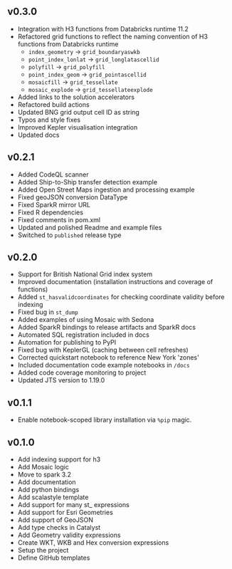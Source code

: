 ## v0.3.0
- Integration with H3 functions from Databricks runtime 11.2
- Refactored grid functions to reflect the naming convention of H3 functions from Databricks runtime
  - `index_geometry` -> `grid_boundaryaswkb`
  - `point_index_lonlat` -> `grid_longlatascellid`
  - `polyfill` -> `grid_polyfill`
  - `point_index_geom` -> `grid_pointascellid`
  - `mosaicfill` -> `grid_tessellate`
  - `mosaic_explode` -> `grid_tessellateexplode`
- Added links to the solution accelerators
- Refactored build actions
- Updated BNG grid output cell ID as string
- Typos and style fixes
- Improved Kepler visualisation integration
- Updated docs 

## v0.2.1
- Added CodeQL scanner
- Added Ship-to-Ship transfer detection example
- Added Open Street Maps ingestion and processing example
- Fixed geoJSON conversion DataType
- Fixed SparkR mirror URL
- Fixed R dependencies
- Fixed comments in pom.xml
- Updated and polished Readme and example files
- Switched to `published` release type

## v0.2.0
- Support for British National Grid index system
- Improved documentation (installation instructions and coverage of functions)
- Added `st_hasvalidcoordinates` for checking coordinate validity before indexing
- Fixed bug in `st_dump`
- Added examples of using Mosaic with Sedona
- Added SparkR bindings to release artifacts and SparkR docs
- Automated SQL registration included in docs
- Automation for publishing to PyPI
- Fixed bug with KeplerGL (caching between cell refreshes)
- Corrected quickstart notebook to reference New York 'zones'
- Included documentation code example notebooks in `/docs`
- Added code coverage monitoring to project
- Updated JTS version to 1.19.0

## v0.1.1
- Enable notebook-scoped library installation via `%pip` magic.

## v0.1.0
- Add indexing support for h3
- Add Mosaic logic
- Move to spark 3.2
- Add documentation
- Add python bindings
- Add scalastyle template
- Add support for many st_ expressions
- Add support for Esri Geometries
- Add support of GeoJSON
- Add type checks in Catalyst
- Add Geometry validity expressions
- Create WKT, WKB and Hex conversion expressions
- Setup the project
- Define GitHub templates